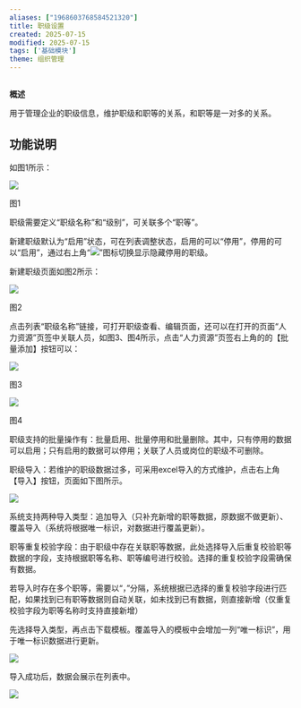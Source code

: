 ```yaml
---
aliases: ["1968603768584521320"]
title: 职级设置
created: 2025-07-15
modified: 2025-07-15
tags: ['基础模块']
theme: 组织管理
---
```


##

**概述**

用于管理企业的职级信息，维护职级和职等的关系，和职等是一对多的关系。

## **功能说明**

如图1所示：

![](3e17b26b2d04f9aa32927fb3bd46d90e.jpg)

图1

职级需要定义“职级名称”和“级别”，可关联多个“职等”。

新建职级默认为“启用”状态，可在列表调整状态，启用的可以“停用”，停用的可以“启用”，通过右上角“![](e2a0a08a7cab5c12db2ef680f091e930.jpg)”图标切换显示隐藏停用的职级。

新建职级页面如图2所示：

![](6b1f585cf4e2f62d54069ef13cccfe16.jpg)

图2

点击列表“职级名称”链接，可打开职级查看、编辑页面，还可以在打开的页面“人力资源”页签中关联人员，如图3、图4所示，点击“人力资源”页签右上角的的【批量添加】按钮可以：

![](68c87114423e0853b7457020e8964cc7.jpg)

图3

![](c5753f98ab2d9920b89dfce2922b87dc.jpg)

图4

职级支持的批量操作有：批量启用、批量停用和批量删除。其中，只有停用的数据可以启用；只有启用的数据可以停用；关联了人员或岗位的职级不可删除。

职级导入：若维护的职级数据过多，可采用excel导入的方式维护，点击右上角【导入】按钮，页面如下图所示。

![](846a09992740e026eefeab8cc14f8972.jpg)

系统支持两种导入类型：追加导入（只补充新增的职等数据，原数据不做更新）、覆盖导入（系统将根据唯一标识，对数据进行覆盖更新）。

职等重复校验字段：由于职级中存在关联职等数据，此处选择导入后重复校验职等数据的字段，支持根据职等名称、职等编号进行校验。选择的重复校验字段需确保有数据。

若导入时存在多个职等，需要以“，”分隔，系统根据已选择的重复校验字段进行匹配，如果找到已有职等数据则自动关联，如未找到已有数据，则直接新增（仅重复校验字段为职等名称时支持直接新增）

先选择导入类型，再点击下载模板。覆盖导入的模板中会增加一列“唯一标识”，用于唯一标识数据进行更新。

![](e0763674f76d272d2bba7e1a5d7b695b.jpg)

导入成功后，数据会展示在列表中。

![](a2a0368d1028c32057961edcb0515e81.jpg)